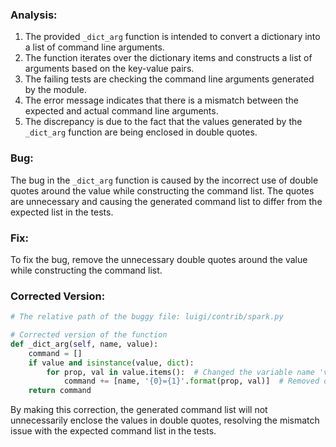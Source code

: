 ### Analysis:
1. The provided `_dict_arg` function is intended to convert a dictionary into a list of command line arguments.
2. The function iterates over the dictionary items and constructs a list of arguments based on the key-value pairs.
3. The failing tests are checking the command line arguments generated by the module.
4. The error message indicates that there is a mismatch between the expected and actual command line arguments.
5. The discrepancy is due to the fact that the values generated by the `_dict_arg` function are being enclosed in double quotes.

### Bug:
The bug in the `_dict_arg` function is caused by the incorrect use of double quotes around the value while constructing the command list. The quotes are unnecessary and causing the generated command list to differ from the expected list in the tests.

### Fix:
To fix the bug, remove the unnecessary double quotes around the value while constructing the command list.

### Corrected Version:
```python
# The relative path of the buggy file: luigi/contrib/spark.py

# Corrected version of the function
def _dict_arg(self, name, value):
    command = []
    if value and isinstance(value, dict):
        for prop, val in value.items():  # Changed the variable name 'value' to 'val'
            command += [name, '{0}={1}'.format(prop, val)]  # Removed double quotes around {0}={1}
    return command
```

By making this correction, the generated command list will not unnecessarily enclose the values in double quotes, resolving the mismatch issue with the expected command list in the tests.